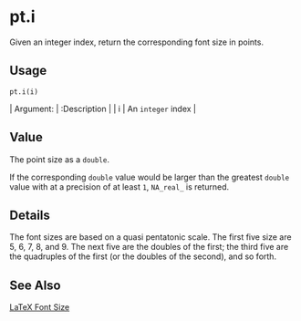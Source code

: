 pt.i
====

Given an integer index, return the corresponding font size in points.

Usage
-----

    pt.i(i)
    
| Argument: | :Description       |
|         i | An `integer` index |

Value
-----

The point size as a `double`.

If the corresponding `double` value would be larger than the greatest `double` value
with at a precision of at least `1`, `NA_real_` is returned.

Details
-------

The font sizes are based on a quasi pentatonic scale.
The first five size are 5, 6, 7, 8, and 9.
The next five are the doubles of the first;
the third five are the quadruples of the first (or the doubles of the second),
and so forth.

See Also
--------

[LaTeX Font Size](https://latex-tutorial.com/changing-font-size/)
